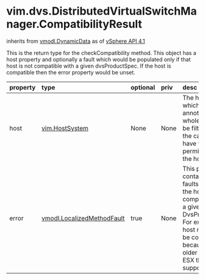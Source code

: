 vim.dvs.DistributedVirtualSwitchManager.CompatibilityResult
===========================================================
inherits from [vmodl.DynamicData](docs/vmodl.DynamicData.md)
as of [vSphere API 4.1](vim.version.md#vim.version.version6)


This is the return type for the checkCompatibility method. This object   has a host property and optionally a fault which would   be populated only if that host is not compatible with a given dvsProductSpec.   If the host is compatible then the error property would be unset.

| property | type | optional | priv | desc |
|:---------|:-----|:---------|:-----|:-----|
| host | [vim.HostSystem](vim.HostSystem.md "vim.HostSystem") | None | None | The host for which results are annotated. The whole object will be  filtered out if the caller did not have view permissions on the  host entity. |
| error | [vmodl.LocalizedMethodFault](vmodl.LocalizedMethodFault.md "vmodl.LocalizedMethodFault") | true | None | This property contains the faults that makes the host not compatible  with a given DvsProductSpec. For example, a host might not be compatible  because it's an older version of ESX that doesn't support DVS. |


